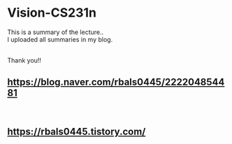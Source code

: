 # Vision-CS231n

This is a summary of the lecture..<br>
I uploaded all summaries in my blog.<br>
<br>

Thank you!!
<br>

https://blog.naver.com/rbals0445/222204854481
------------------------

<br>

https://rbals0445.tistory.com/
---------------
